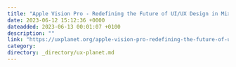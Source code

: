 ```yaml
---
title: "Apple Vision Pro - Redefining the Future of UI/UX Design in Mixed Reality"
date: 2023-06-12 15:12:36 +0000
dateadded: 2023-06-13 00:01:07 +0100
description: ""
link: "https://uxplanet.org/apple-vision-pro-redefining-the-future-of-ui-ux-design-in-mixed-reality-d60df41395a9?source=rss----819cc2aaeee0---4"
category:
directory: _directory/ux-planet.md
---
```

